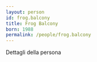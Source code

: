 ```yaml
---
layout: person
id: frog.balcony
title: Frog Balcony
born: 1988
permalink: /people/frog.balcony
---
```


Dettagli della persona 